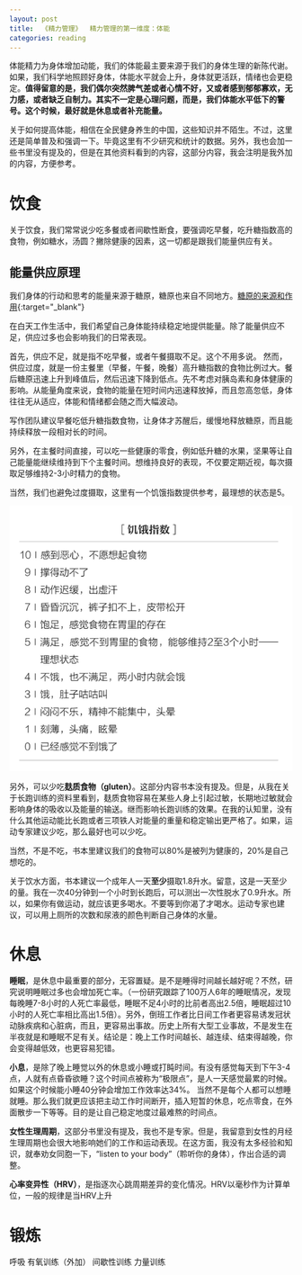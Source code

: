 ```yaml
---
layout: post
title:  《精力管理》  精力管理的第一维度：体能
categories: reading
---
```


体能精力为身体增加动能，我们的体能最主要来源于我们的身体生理的新陈代谢。如果，我们科学地照顾好身体，体能水平就会上升，身体就更活跃，情绪也会更稳定。**值得留意的是，我们偶尔突然脾气差或者心情不好，又或者感到郁郁寡欢，无力感，或者缺乏自制力。其实不一定是心理问题，而是，我们体能水平低下的警号。这个时候，最好就是休息或者补充能量。**

关于如何提高体能，相信在全民健身养生的中国，这些知识并不陌生。不过，这里还是简单普及和强调一下。毕竟这里有不少研究和统计的数据。另外，我也会加一些书里没有提及的，但是在其他资料看到的内容，这部分内容，我会注明是我外加的内容，方便参考。

# 饮食

关于饮食，我们常常说少吃多餐或者间歇性断食，要强调吃早餐，吃升糖指数高的食物，例如糖水，汤圆？撇除健康的因素，这一切都是跟我们能量供应有关。

## 能量供应原理

我们身体的行动和思考的能量来源于糖原，糖原也来自不同地方。[糖原的来源和作用](https://chatgpt.com/share/6797efbd-cb38-800c-a4e1-eb003654e9f2){:target="_blank"}

在白天工作生活中，我们希望自己身体能持续稳定地提供能量。除了能量供应不足，供应过多也会影响我们的日常表现。

首先，供应不足，就是指不吃早餐，或者午餐摄取不足。这个不用多说。
然而，供应过度，就是一份主餐里（早餐，午餐，晚餐）高升糖指数的食物比例过大。餐后糖原迅速上升到峰值后，然后迅速下降到低点。先不考虑对胰岛素和身体健康的影响。从能量角度来说，食物的能量在短时间内迅速释放掉，而且忽高忽低，身体往往无从适应，体能和情绪都会随之而大幅波动。

写作团队建议早餐吃低升糖指数食物，让身体才苏醒后，缓慢地释放糖原，而且能持续释放一段相对长的时间。

另外，在主餐时间直接，可以吃一些健康的零食，例如低升糖的水果，坚果等让自己能量能继续维持到下个主餐时间。想维持良好的表现，不仅要定期近视，每次摄取足够维持2-3小时精力的食物。

当然，我们也避免过度摄取，这里有一个饥饿指数提供参考，最理想的状态是5。

![精力管理-饥饿指数.png](/assets/%E7%B2%BE%E5%8A%9B%E7%AE%A1%E7%90%86-%E9%A5%A5%E9%A5%BF%E6%8C%87%E6%95%B0.png)

另外，可以少吃**麸质食物（gluten）**。这部分内容书本没有提及。但是，从我在关于长跑训练的资料里看到，麸质食物容易在某些人身上引起过敏，长期地过敏就会影响身体的吸收以及能量的输送。继而影响长跑训练的效果。在我的认知里，没有什么其他运动能比长跑或者三项铁人对能量的重量和稳定输出更严格了。如果，运动专家建议少吃，那么最好也可以少吃。

当然，不是不吃，书本里建议我们的食物可以80%是被列为健康的，20%是自己想吃的。

关于饮水方面，书本建议一个成年人一天**至少**摄取1.8升水。留意，这是一天至少的量。我在一次40分钟到一个小时到长跑后，可以测出一次性脱水了0.9升水。所以，如果你有做运动，就应该更多喝水。不要等到你渴了才喝水。运动专家也建议，可以用上厕所的次数和尿液的颜色判断自己身体的水量。


# 休息

**睡眠**，是休息中最重要的部分，无容置疑。是不是睡得时间越长越好呢？不然，研究说明睡眠过多也会增加死亡率。（一份研究跟踪了100万人6年的睡眠情况，发现每晚睡7-8小时的人死亡率最低，睡眠不足4小时的比前者高出2.5倍，睡眠超过10小时的人死亡率相比高出1.5倍）。另外，倒班工作者比日间工作者更容易诱发冠状动脉疾病和心脏病，而且，更容易出事故。历史上所有大型工业事故，不是发生在半夜就是和睡眠不足有关。结论是：晚上工作时间越长、越连续、结束得越晚，你会变得越低效，也更容易犯错。

**小息**，是除了晚上睡觉以外的休息或小睡或打盹时间。有没有感觉每天到下午3-4点，人就有点昏昏欲睡？这个时间点被称为“极限点”，是人一天感觉最累的时候。如果这个时候能小睡40分钟会增加工作效率达34%。 当然不是每个人都可以想睡就睡。那么我们就更应该把主动工作时间断开，插入短暂的休息，吃点零食，在外面散步一下等等。目的是让自己稳定地度过最难熬的时间点。 

**女性生理周期**，这部分书里没有提及，我也不是专家。但是，我留意到女性的月经生理周期也会很大地影响她们的工作和运动表现。在这方面，我没有太多经验和知识，就奉劝女同胞一下，“listen to your body”（聆听你的身体），作出合适的调整。

**心率变异性（HRV）**，是指逐次心跳周期差异的变化情况。HRV以毫秒作为计算单位，一般的规律是当HRV上升

# 锻炼

呼吸
有氧训练（外加）
间歇性训练
力量训练
<!--stackedit_data:
eyJoaXN0b3J5IjpbNzU1MjMxOTQxLDU5MDcxMDI4MSwxMTEyNz
UwMjk4LDQ2NzY2MjQwNSwtMTMxODgwNzk5NywxNjgwMjY1NTA3
XX0=
-->